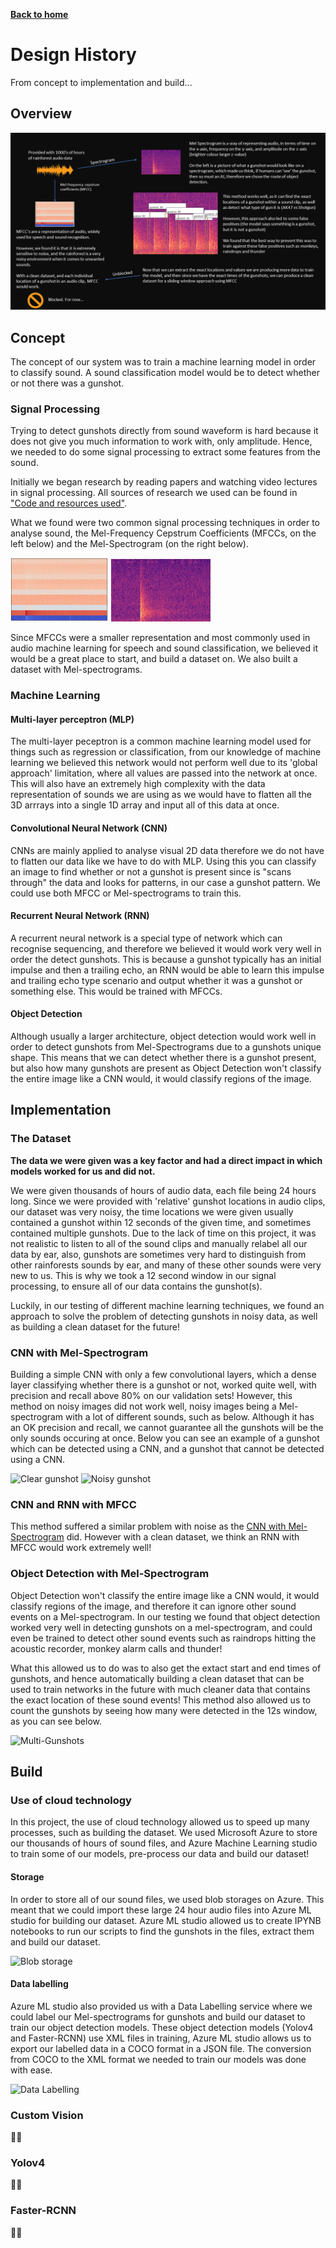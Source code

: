 [__Back to home__](index.md)

# Design History

From concept to implementation and build...

## Overview

<img src="assets/slide.png" alt="Overview"/>

## Concept

The concept of our system was to train a machine learning model in order to classify sound. A sound classification model would be to detect whether or not there was a gunshot.

### Signal Processing

Trying to detect gunshots directly from sound waveform is hard because it does not give you much information to work with, only amplitude. Hence, we needed to do some signal processing to extract some features from the sound.

Initially we began research by reading papers and watching video lectures in signal processing. All sources of research we used can be found in ["Code and resources used"](coderesources.md).

What we found were two common signal processing techniques in order to analyse sound, the Mel-Frequency Cepstrum Coefficients (MFCCs, on the left below) and the Mel-Spectrogram (on the right below).

<p float="left">
  <img src="assets/mfcc.png" alt="MFCC"/>
  <img src="assets/spectrogram.png" alt="Spectrgram"/>
</p>

Since MFCCs were a smaller representation and most commonly used in audio machine learning for speech and sound classification, we believed it would be a great place to start, and build a dataset on. We also built a dataset with Mel-spectrograms.

### Machine Learning

#### Multi-layer perceptron (MLP)

The multi-layer peceptron is a common machine learning model used for things such as regression or classification, from our knowledge of machine learning we believed this network would not perform well due to its 'global approach' limitation, where all values are passed into the network at once. This will also have an extremely high complexity with the data representation of sounds we are using as we would have to flatten all the 3D arrrays into a single 1D array and input all of this data at once.

#### Convolutional Neural Network (CNN)

CNNs are mainly applied to analyse visual 2D data therefore we do not have to flatten our data like we have to do with MLP. Using this you can classify an image to find whether or not a gunshot is present since is "scans through" the data and looks for patterns, in our case a gunshot pattern. We could use both MFCC or Mel-spectrograms to train this.

#### Recurrent Neural Network (RNN)

A recurrent neural network is a special type of network which can recognise sequencing, and therefore we believed it would work very well in order the detect gunshots. This is because a gunshot typically has an initial impulse and then a trailing echo, an RNN would be able to learn this impulse and trailing echo type scenario and output whether it was a gunshot or something else. This would be trained with MFCCs.

#### Object Detection 

Although usually a larger architecture, object detection would work well in order to detect gunshots from Mel-Spectrograms due to a gunshots unique shape. This means that we can detect whether there is a gunshot present, but also how many gunshots are present as Object Detection won't classify the entire image like a CNN would, it would classify regions of the image.

## Implementation

### The Dataset

**The data we were given was a key factor and had a direct impact in which models worked for us and did not.**

We were given thousands of hours of audio data, each file being 24 hours long. Since we were provided with 'relative' gunshot locations in audio clips, our dataset was very noisy, the time locations we were given usually contained a gunshot within 12 seconds of the given time, and sometimes contained multiple gunshots. Due to the lack of time on this project, it was not realistic to listen to all of the sound clips and manually relabel all our data by ear, also, gunshots are sometimes very hard to distinguish from other rainforests sounds by ear, and many of these other sounds were very new to us. This is why we took a 12 second window in our signal processing, to ensure all of our data contains the gunshot(s). 

Luckily, in our testing of different machine learning techniques, we found an approach to solve the problem of detecting gunshots in noisy data, as well as building a clean dataset for the future!

### CNN with Mel-Spectrogram

Building a simple CNN with only a few convolutional layers, which a dense layer classifying whether there is a gunshot or not, worked quite well, with precision and recall above 80% on our validation sets! However, this method on noisy images did not work well, noisy images being a Mel-spectrogram with a lot of different sounds, such as below. Although it has an OK precision and recall, we cannot guarantee all the gunshots will be the only sounds occuring at once. Below you can see an example of a gunshot which can be detected using a CNN, and a gunshot that cannot be detected using a CNN.

<p float="left">
  <img src="assets/mfc.png" alt="Clear gunshot"/>
  <img src="assets/specrogram.png" alt="Noisy gunshot"/>
</p>

### CNN and RNN with MFCC

This method suffered a similar problem with noise as the [CNN with Mel-Spectrogram](#CNN-with-Mel-Spectrogram) did. However with a clean dataset, we think an RNN with MFCC would work extremely well!


### Object Detection with Mel-Spectrogram

Object Detection won't classify the entire image like a CNN would, it would classify regions of the image, and therefore it can ignore other sound events on a Mel-spectrogram. In our testing we found that object detection worked very well in detecting gunshots on a mel-spectrogram, and could even be trained to detect other sound events such as raindrops hitting the acoustic recorder, monkey alarm calls and thunder!

What this allowed us to do was to also get the extact start and end times of gunshots, and hence automatically building a clean dataset that can be used to train networks in the future with much cleaner data that contains the exact location of these sound events! This method also allowed us to count the gunshots by seeing how many were detected in the 12s window, as you can see below.

<img src="assets/mfc.png" alt="Multi-Gunshots"/>

## Build

### Use of cloud technology

In this project, the use of cloud technology allowed us to speed up many processes, such as building the dataset. We used Microsoft Azure to store our thousands of hours of sound files, and Azure Machine Learning studio to train some of our models, pre-process our data and build our dataset!

#### Storage

In order to store all of our sound files, we used blob storages on Azure. This meant that we could import these large 24 hour audio files into Azure ML studio for building our dataset. Azure ML studio allowed us to create IPYNB notebooks to run our scripts to find the gunshots in the files, extract them and build our dataset.

<img src="assets/mfc.png" alt="Blob storage"/>

#### Data labelling

Azure ML studio also provided us with a Data Labelling service where we could label our Mel-spectrograms for gunshots and build our dataset to train our object detection models. These object detection models (Yolov4 and Faster-RCNN) use XML files in training, Azure ML studio allows us to export our labelled data in a  COCO format in a JSON file. The conversion from COCO to the XML format we needed to train our models was done with ease.

<img src="assets/mfc.png" alt="Data Labelling"/>

### Custom Vision
👷‍♂️

### Yolov4
👷‍♂️

### Faster-RCNN
👷‍♂️
